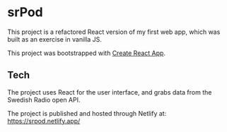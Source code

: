 # srPod

This project is a refactored React version of my first web app, which was built as an exercise in vanilla JS.

This project was bootstrapped with [Create React App](https://github.com/facebook/create-react-app).

## Tech

The project uses React for the user interface, and grabs data from the Swedish Radio open API.

The project is published and hosted through Netlify at: https://srpod.netlify.app/

